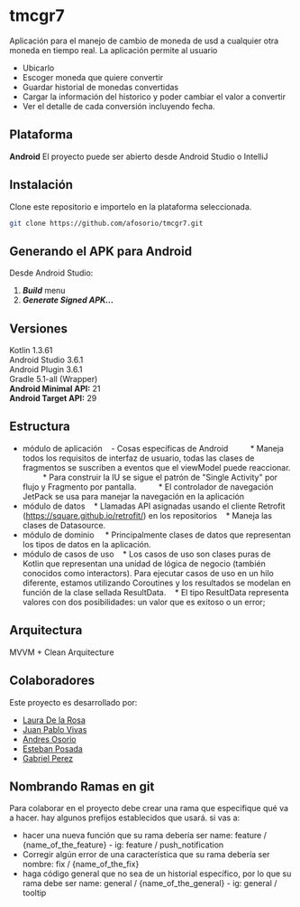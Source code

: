 # tmcgr7
Aplicación para el manejo de cambio de moneda de usd a cualquier otra moneda en tiempo real.
La aplicación permite al usuario
- Ubicarlo
- Escoger moneda que quiere convertir
- Guardar historial de monedas convertidas
- Cargar la información del historico y poder cambiar el valor a convertir
- Ver el detalle de cada conversión incluyendo fecha.

## Plataforma

**Android** 
El proyecto puede ser abierto desde Android Studio o IntelliJ

## Instalación

Clone este repositorio e importelo en la plataforma seleccionada.

```bash
git clone https://github.com/afosorio/tmcgr7.git
```

## Generando el APK para Android

Desde Android Studio:
1. ***Build*** menu
2. ***Generate Signed APK...***


## Versiones

 Kotlin 1.3.61  
 Android Studio 3.6.1  
 Android Plugin 3.6.1  
 Gradle 5.1-all (Wrapper)   
 **Android Minimal API:** 21  
 **Android Target API:** 29  

## Estructura
- módulo de aplicación
   - Cosas específicas de Android
         * Maneja todos los requisitos de interfaz de usuario, todas las clases de fragmentos se suscriben a eventos que el viewModel puede reaccionar.
         * Para construir la IU se sigue el patrón de "Single Activity" por flujo y Fragmento por pantalla.
         * El controlador de navegación JetPack se usa para manejar la navegación en la aplicación
- módulo de datos
   * Llamadas API asignadas usando el cliente Retrofit (https://square.github.io/retrofit/) en los repositorios
   * Maneja las clases de Datasource.
- módulo de dominio
    * Principalmente clases de datos que representan los tipos de datos en la aplicación.
- módulo de casos de uso
   * Los casos de uso son clases puras de Kotlin que representan una unidad de lógica de negocio (también conocidos como interactors). Para ejecutar casos de uso en un hilo diferente, estamos utilizando Coroutines y los resultados se modelan en función de la clase sellada ResultData.
   * El tipo ResultData representa valores con dos posibilidades: un valor que es exitoso o un error;

## Arquitectura

MVVM + Clean Arquitecture

## Colaboradores

Este proyecto es desarrollado por:
* [Laura De la Rosa](https://gitlab.com/lauramdelarosa)
* [Juan Pablo Vivas](https://github.com/Juanpvivas)
* [Andres Osorio](https://github.com/afosorio)
* [Esteban Posada](https://github.com/EstebanPosada)
* [Gabriel Perez](https://github.com/gapfDev)




## Nombrando Ramas en git
Para colaborar en el proyecto debe crear una rama que especifique qué va a hacer.
hay algunos prefijos establecidos que usará.
si vas a:
  * hacer una nueva función que su rama debería ser name: feature / {name_of_the_feature} - ig: feature / push_notification
  * Corregir algún error de una característica que su rama debería ser nombre: fix / {name_of_the_fix}
  * haga código general que no sea de un historial específico, por lo que su rama debe ser name: general / {name_of_the_general} - ig: general / tooltip


